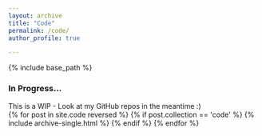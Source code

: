 ```yaml
---
layout: archive
title: "Code"
permalink: /code/
author_profile: true

---
```


{% include base_path %}

### In Progress...

This is a WIP - Look at my GitHub repos in the meantime :)  
{% for post in site.code reversed %}
  {% if post.collection == 'code' %}
    {% include archive-single.html %}
  {% endif %}
{% endfor %}

